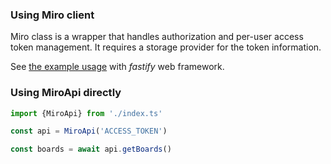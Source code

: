 ### Using Miro client

Miro class is a wrapper that handles authorization and per-user access token management. It requires a storage provider for the token information.

See [the example usage](./examples/fastify.ts) with _fastify_ web framework.

### Using MiroApi directly

```typescript
import {MiroApi} from './index.ts'

const api = MiroApi('ACCESS_TOKEN')

const boards = await api.getBoards()
```
